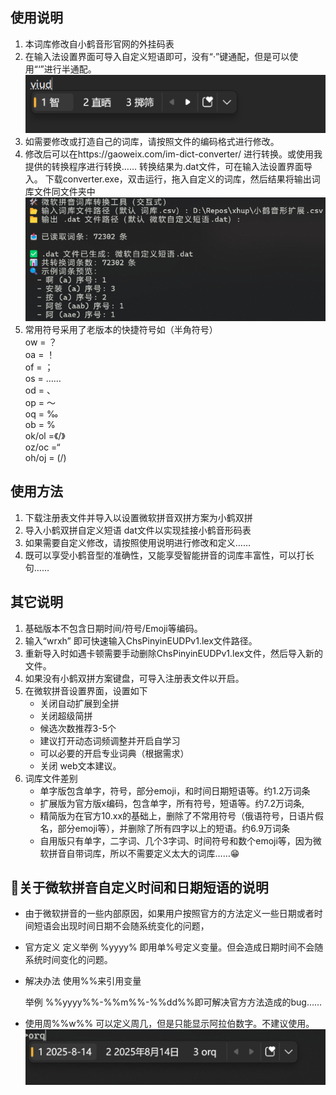 ## 使用说明
1. 本词库修改自小鹤音形官网的外挂码表
2. 在输入法设置界面可导入自定义短语即可，没有“·”键通配，但是可以使用“‘”进行半通配。
   <img src="images/屏幕截图1.png">
3. 如需要修改或打造自己的词库，请按照文件的编码格式进行修改。
4. 修改后可以在https://gaoweix.com/im-dict-converter/  进行转换。或使用我提供的转换程序进行转换……
   转换结果为.dat文件，可在输入法设置界面导入。
   下载converter.exe，双击运行，拖入自定义的词库，然后结果将输出词库文件同文件夹中
   <img src="images/屏幕截图2.png">
5. 常用符号采用了老版本的快捷符号如（半角符号）  
   ow	= ？  
   oa	= ！  
   of = ；  
   os = ……  
   od = 、  
   op = ～  
   oq	= ‰  
   ob	= %  
   ok/ol	=《/》  
   oz/oc	=“  
   oh/oj = (/) 
## 使用方法
1. 下载注册表文件并导入以设置微软拼音双拼方案为小鹤双拼
2. 导入小鹤双拼自定义短语 dat文件以实现挂接小鹤音形码表
3. 如果需要自定义修改，请按照使用说明进行修改和定义……
4. 既可以享受小鹤音型的准确性，又能享受智能拼音的词库丰富性，可以打长句……

## 其它说明
1. 基础版本不包含日期时间/符号/Emoji等编码。
2. 输入“wrxh” 即可快速输入ChsPinyinEUDPv1.lex文件路径。
3. 重新导入时如遇卡顿需要手动删除ChsPinyinEUDPv1.lex文件，然后导入新的文件。
4. 如果没有小鹤双拼方案键盘，可导入注册表文件以开启。 
5. 在微软拼音设置界面，设置如下
   - 关闭自动扩展到全拼
   - 关闭超级简拼
   - 候选次数推荐3-5个
   - 建议打开动态词频调整并开启自学习
   - 可以必要的开启专业词典（根据需求）
   - 关闭 web文本建议。  
6. 词库文件差别
   - 单字版包含单字，符号，部分emoji，和时间日期短语等。约1.2万词条
   - 扩展版为官方版x编码，包含单字，所有符号，短语等。约7.2万词条,
   - 精简版为在官方10.xx的基础上，删除了不常用符号（俄语符号，日语片假名，部分emoji等），并删除了所有四字以上的短语。约6.9万词条
   - 自用版只有单字，二字词、几个3字词、时间符号和数个emoji等，因为微软拼音自带词库，所以不需要定义太大的词库……😁
## 💖关于微软拼音自定义时间和日期短语的说明
   - 由于微软拼音的一些内部原因，如果用户按照官方的方法定义一些日期或者时间短语会出现时间日期不会随系统变化的问题，
   - 官方定义
      定义举例 %yyyy% 即用单%号定义变量。但会造成日期时间不会随系统时间变化的问题。
   - 解决办法
      使用%%来引用变量 
      
      举例 %%yyyy%%-%%m%%-%%dd%%即可解决官方方法造成的bug……
   - 使用周%%w%% 可以定义周几，但是只能显示阿拉伯数字。不建议使用。
	<img src="images/屏幕截图3.png">





